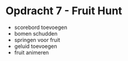 # Opdracht 7 - Fruit Hunt

* scorebord toevoegen
* bomen schudden
* springen voor fruit
* geluid toevoegen
* fruit animeren
